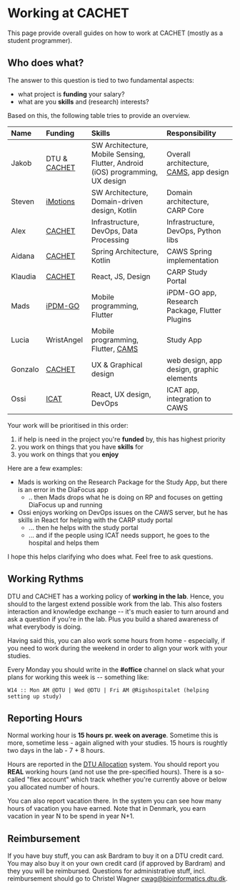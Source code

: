 # Working at CACHET

This page provide overall guides on how to work at CACHET (mostly as a student programmer).

## Who does what?

The answer to this question is tied to two fundamental aspects:

 * what project is **funding** your salary?
 * what are you **skills** and (research) interests?


Based on this, the following table tries to provide an overview.


Name      | Funding      | Skills      | Responsibility
:---------|:-------------|:------------|:----------------
Jakob     | DTU & [CACHET](https://www.cachet.dk) | SW Architecture, Mobile Sensing, Flutter, Android (iOS) programming, UX design | Overall architecture, [CAMS](https://carp.cachet.dk/cams/), app design
Steven    | [iMotions](https://imotions.com) | SW Architecture, Domain-driven design, Kotlin | Domain architecture, CARP Core
Alex      | [CACHET](https://www.cachet.dk) | Infrastructure, DevOps, Data Processing | Infrastructure, DevOps, Python libs
Aidana    | [CACHET](https://www.cachet.dk) | Spring Architecture, Kotlin | CAWS Spring implementation
Klaudia   | [CACHET](https://www.cachet.dk) | React, JS, Design | CARP Study Portal
Mads      | [iPDM-GO](https://www.cachet.dk/research/research_projects/ipdm-go) | Mobile programming, Flutter | iPDM-GO app, Research Package, Flutter Plugins
Lucia     | WristAngel | Mobile programming, Flutter, [CAMS](https://carp.cachet.dk/cams/) | Study App
Gonzalo   | [CACHET](https://www.cachet.dk) | UX & Graphical design | web design, app design, graphic elements
Ossi      | [ICAT](https://www.cachet.dk/research/studies/icat) | React, UX design, DevOps | ICAT app, integration to CAWS


Your work will be prioritised in this order:

1. if help is need in the project you're **funded** by, this has highest priority
2. you work on things that you have **skills** for 
3. you work on things that you **enjoy** 

Here are a few examples:

* Mads is working on the Research Package for the Study App, but there is an error in the DiaFocus app
  * .. then Mads drops what he is doing on RP and focuses on getting DiaFocus up and running
* Ossi enjoys working on DevOps issues on the CAWS server, but he has skills in React for helping with the CARP study portal
  * ... then he helps with the study portal
  * ... and if the people using ICAT needs support, he goes to the hospital and helps them

I hope this helps clarifying who does what. Feel free to ask questions.

## Working Rythms

DTU and CACHET has a working policy of **working in the lab**. Hence, you should to the largest extend possible work from the lab. This also fosters interaction and knowledge exchange -- it's much easier to turn around and ask a question if you're in the lab. Plus you build a shared awareness of what everybody is doing.

Having said this, you can also work some hours from home - especially, if you need to work during the weekend in order to align your work with your studies. 

Every Monday you should write in the **#office** channel on slack what your plans for working this week is -- something like:

`W14 :: Mon AM @DTU | Wed @DTU | Fri AM @Rigshospitalet (helping setting up study)`

## Reporting Hours

Normal working hour is **15 hours pr. week on average**. Sometime this is more, sometime less - again aligned with your studies. 15 hours is roughtly two days in the lab - 7 + 8 hours.

Hours are reported in the [DTU Allocation](https://adm-poss-nyprod.adm.dtu.dk/OA_HTML/RF.jsp?function_id=1026634&resp_id=-1&resp_appl_id=-1&security_group_id=0&lang_code=US&oas=oCPur8JXJfJ03LVDKGjClQ..&params=2bcAkfsfUgmJGAEXaCwXtw) system. 
You should report you **REAL** working hours (and not use the pre-specified hours).
There is a so-called "flex account" which track whether you're currently above or below you allocated number of hours.

You can also report vacation there. In the system you can see how many hours of vacation you have earned. Note that in Denmark, you earn vacation in year N to be spend in year N+1.


## Reimbursement

If you have buy stuff, you can ask Bardram to buy it on a DTU credit card. You may also buy it on your own credit card (if approved by Bardram) and they you will be reimbursed. Questions for administrative stuff, incl. reimbursement should go to Christel Wagner <cwag@bioinformatics.dtu.dk>.

